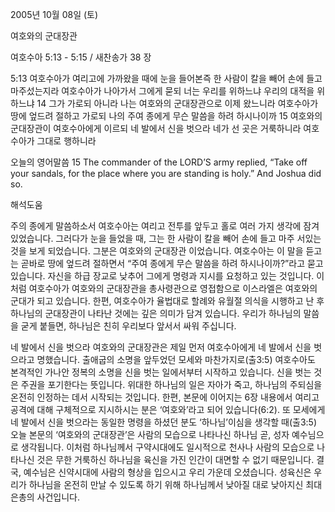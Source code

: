 2005년 10월 08일 (토)

여호와의 군대장관



여호수아 5:13 - 5:15 / 새찬송가 38 장


5:13 여호수아가 여리고에 가까왔을 때에 눈을 들어본즉 한 사람이 칼을 빼어 손에 들고 마주섰는지라 여호수아가 나아가서 그에게 묻되 너는 우리를 위하느냐 우리의 대적을 위하느냐 14 그가 가로되 아니라 나는 여호와의 군대장관으로 이제 왔느니라 여호수아가 땅에 엎드려 절하고 가로되 나의 주여 종에게 무슨 말씀을 하려 하시나이까 15 여호와의 군대장관이 여호수아에게 이르되 네 발에서 신을 벗으라 네가 선 곳은 거룩하니라 여호수아가 그대로 행하니라 

오늘의 영어말씀 
15 The commander of the LORD’S army replied, “Take off your sandals, for the place where you are standing is holy.”  And Joshua did so.

해석도움





주의 종에게 말씀하소서 
여호수아는 여리고 전투를 앞두고 홀로 여러 가지 생각에 잠겨 있었습니다. 그러다가 눈을 들었을 때, 그는 한 사람이 칼을 빼어 손에 들고 마주 서있는 것을 보게 되었습니다. 그분은 여호와의 군대장관 이었습니다. 여호수아는 이 말을 듣고는 곧바로 땅에 엎드려 절하면서 “주여 종에게 무슨 말씀을 하려 하시나이까?”라고 묻고 있습니다. 자신을 하급 장교로 낮추어 그에게 명령과 지시를 요청하고 있는 것입니다. 이처럼 여호수아가 여호와의 군대장관을 총사령관으로 영접함으로 이스라엘은 여호와의 군대가 되고 있습니다. 한편, 여호수아가 율법대로 할례와 유월절 의식을 시행하고 난 후 하나님의 군대장관이 나타난 것에는 깊은 의미가 담겨 있습니다. 우리가 하나님의 말씀을 굳게 붙들면, 하나님은 친히 우리보다 앞서서 싸워 주십니다. 

네 발에서 신을 벗으라 
여호와의 군대장관은 제일 먼저 여호수아에게 네 발에서 신을 벗으라고 명했습니다. 출애굽의 소명을 앞두었던 모세와 마찬가지로(출3:5) 여호수아도 본격적인 가나안 정복의 소명을 신을 벗는 일에서부터 시작하고 있습니다. 신을 벗는 것은 주권을 포기한다는 뜻입니다. 위대한 하나님의 일은 자아가 죽고, 하나님의 주되심을 온전히 인정하는 데서 시작되는 것입니다. 한편, 본문에 이어지는 6장 내용에서 여리고 공격에 대해 구체적으로 지시하시는 분은 ‘여호와’라고 되어 있습니다(6:2). 또 모세에게 네 발에서 신을 벗으라는 동일한 명령을 하셨던 분도 ‘하나님’이심을 생각할 때(출3:5) 오늘 본문의 ‘여호와의 군대장관’은 사람의 모습으로 나타나신 하나님 곧, 성자 예수님으로 생각됩니다. 이처럼 하나님께서 구약시대에도 일시적으로 천사나 사람의 모습으로 나타나신 것은 무한 거룩하신 하나님을 육신을 가진 인간이 대면할 수 없기 때문입니다. 결국, 예수님은 신약시대에 사람의 형상을 입으시고 우리 가운데 오셨습니다. 성육신은 우리가 하나님을 온전히 만날 수 있도록 하기 위해 하나님께서 낮아질 대로 낮아지신 최대 은총의 사건입니다.